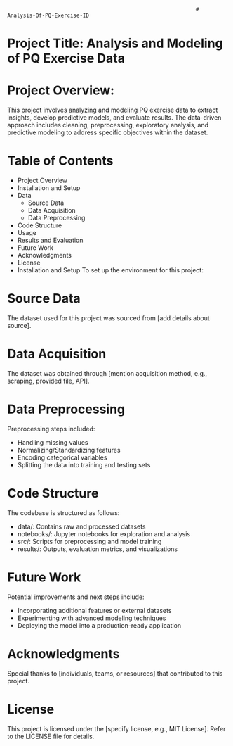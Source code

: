                                                                 # Analysis-Of-PQ-Exercise-ID
# Project Title: Analysis and Modeling of PQ Exercise Data

# Project Overview:
This project involves analyzing and modeling PQ exercise data to extract insights, develop predictive models, and evaluate results. The data-driven approach includes cleaning, preprocessing, exploratory analysis, and predictive modeling to address specific objectives within the dataset.

# Table of Contents
- Project Overview
- Installation and Setup
- Data
  - Source Data
  - Data Acquisition
  - Data Preprocessing
- Code Structure
- Usage
- Results and Evaluation
- Future Work
- Acknowledgments
- License
- Installation and Setup
To set up the environment for this project:
# Source Data
The dataset used for this project was sourced from [add details about source].
# Data Acquisition
The dataset was obtained through [mention acquisition method, e.g., scraping, provided file, API].
# Data Preprocessing
Preprocessing steps included:

- Handling missing values
-  Normalizing/Standardizing features
- Encoding categorical variables
- Splitting the data into training and testing sets
# Code Structure
The codebase is structured as follows:
- data/: Contains raw and processed datasets
- notebooks/: Jupyter notebooks for exploration and analysis
- src/: Scripts for preprocessing and model training
- results/: Outputs, evaluation metrics, and visualizations
# Future Work
Potential improvements and next steps include:
- Incorporating additional features or external datasets
- Experimenting with advanced modeling techniques
- Deploying the model into a production-ready application
# Acknowledgments
Special thanks to [individuals, teams, or resources] that contributed to this project.

# License
This project is licensed under the [specify license, e.g., MIT License]. Refer to the LICENSE file for details.

